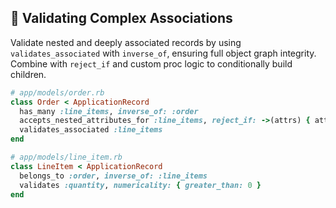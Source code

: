 ## 🔗 Validating Complex Associations
Validate nested and deeply associated records by using `validates_associated` with `inverse_of`, ensuring full object graph integrity. Combine with `reject_if` and custom proc logic to conditionally build children.

```ruby
# app/models/order.rb
class Order < ApplicationRecord
  has_many :line_items, inverse_of: :order
  accepts_nested_attributes_for :line_items, reject_if: ->(attrs) { attrs['quantity'].to_i.zero? }
  validates_associated :line_items
end

# app/models/line_item.rb
class LineItem < ApplicationRecord
  belongs_to :order, inverse_of: :line_items
  validates :quantity, numericality: { greater_than: 0 }
end
```